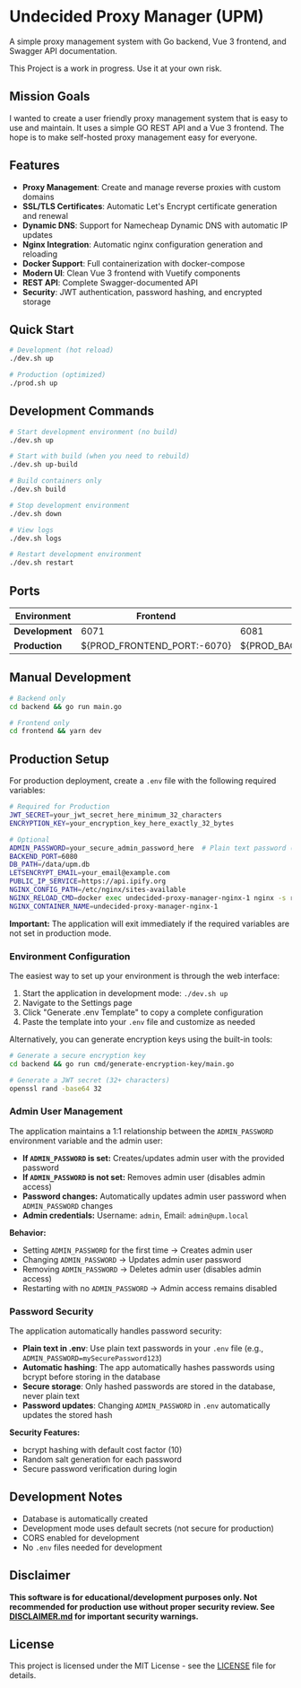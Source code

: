 # Undecided Proxy Manager (UPM)

A simple proxy management system with Go backend, Vue 3 frontend, and Swagger API documentation.

This Project is a work in progress. Use it at your own risk.

## Mission Goals

I wanted to create a user friendly proxy management system that is easy to use and maintain. It uses a simple GO REST API and a Vue 3 frontend. The hope is to make self-hosted proxy management easy for everyone.

## Features

- **Proxy Management**: Create and manage reverse proxies with custom domains
- **SSL/TLS Certificates**: Automatic Let's Encrypt certificate generation and renewal
- **Dynamic DNS**: Support for Namecheap Dynamic DNS with automatic IP updates
- **Nginx Integration**: Automatic nginx configuration generation and reloading
- **Docker Support**: Full containerization with docker-compose
- **Modern UI**: Clean Vue 3 frontend with Vuetify components
- **REST API**: Complete Swagger-documented API
- **Security**: JWT authentication, password hashing, and encrypted storage

## Quick Start

```bash
# Development (hot reload)
./dev.sh up

# Production (optimized)
./prod.sh up
```

## Development Commands

```bash
# Start development environment (no build)
./dev.sh up

# Start with build (when you need to rebuild)
./dev.sh up-build

# Build containers only
./dev.sh build

# Stop development environment
./dev.sh down

# View logs
./dev.sh logs

# Restart development environment
./dev.sh restart
```

## Ports

| Environment | Frontend | Backend | Swagger |
|-------------|----------|---------|---------|
| **Development** | 6071 | 6081 | http://localhost:6081/swagger |
| **Production** | ${PROD_FRONTEND_PORT:-6070} | ${PROD_BACKEND_PORT:-6080} | http://localhost:${PROD_BACKEND_PORT:-6080}/swagger |

## Manual Development

```bash
# Backend only
cd backend && go run main.go

# Frontend only
cd frontend && yarn dev
```

## Production Setup

For production deployment, create a `.env` file with the following required variables:

```bash
# Required for Production
JWT_SECRET=your_jwt_secret_here_minimum_32_characters
ENCRYPTION_KEY=your_encryption_key_here_exactly_32_bytes

# Optional
ADMIN_PASSWORD=your_secure_admin_password_here  # Plain text password (auto-hashed)
BACKEND_PORT=6080
DB_PATH=/data/upm.db
LETSENCRYPT_EMAIL=your_email@example.com
PUBLIC_IP_SERVICE=https://api.ipify.org
NGINX_CONFIG_PATH=/etc/nginx/sites-available
NGINX_RELOAD_CMD=docker exec undecided-proxy-manager-nginx-1 nginx -s reload
NGINX_CONTAINER_NAME=undecided-proxy-manager-nginx-1
```

**Important:** The application will exit immediately if the required variables are not set in production mode.

### Environment Configuration

The easiest way to set up your environment is through the web interface:

1. Start the application in development mode: `./dev.sh up`
2. Navigate to the Settings page
3. Click "Generate .env Template" to copy a complete configuration
4. Paste the template into your `.env` file and customize as needed

Alternatively, you can generate encryption keys using the built-in tools:

```bash
# Generate a secure encryption key
cd backend && go run cmd/generate-encryption-key/main.go

# Generate a JWT secret (32+ characters)
openssl rand -base64 32
```

### Admin User Management

The application maintains a 1:1 relationship between the `ADMIN_PASSWORD` environment variable and the admin user:

- **If `ADMIN_PASSWORD` is set:** Creates/updates admin user with the provided password
- **If `ADMIN_PASSWORD` is not set:** Removes admin user (disables admin access)
- **Password changes:** Automatically updates admin user password when `ADMIN_PASSWORD` changes
- **Admin credentials:** Username: `admin`, Email: `admin@upm.local`

**Behavior:**
- Setting `ADMIN_PASSWORD` for the first time → Creates admin user
- Changing `ADMIN_PASSWORD` → Updates admin user password
- Removing `ADMIN_PASSWORD` → Deletes admin user (disables admin access)
- Restarting with no `ADMIN_PASSWORD` → Admin access remains disabled

### Password Security

The application automatically handles password security:

- **Plain text in .env**: Use plain text passwords in your `.env` file (e.g., `ADMIN_PASSWORD=mySecurePassword123`)
- **Automatic hashing**: The app automatically hashes passwords using bcrypt before storing in the database
- **Secure storage**: Only hashed passwords are stored in the database, never plain text
- **Password updates**: Changing `ADMIN_PASSWORD` in `.env` automatically updates the stored hash

**Security Features:**
- bcrypt hashing with default cost factor (10)
- Random salt generation for each password
- Secure password verification during login

## Development Notes

- Database is automatically created
- Development mode uses default secrets (not secure for production)
- CORS enabled for development
- No `.env` files needed for development

## Disclaimer

**This software is for educational/development purposes only. Not recommended for production use without proper security review. See [DISCLAIMER.md](DISCLAIMER.md) for important security warnings.**

## License

This project is licensed under the MIT License - see the [LICENSE](LICENSE) file for details.
